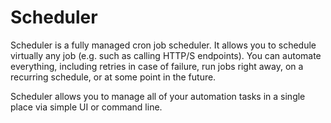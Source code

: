 # Scheduler
Scheduler is a fully managed cron job scheduler. It allows you to schedule
virtually any job (e.g. such as calling HTTP/S endpoints). You can automate
everything, including retries in case of failure, run jobs right away, on a recurring
schedule, or at some point in the future.

Scheduler allows you to manage all of your automation tasks in a single place via
simple UI or command line.
